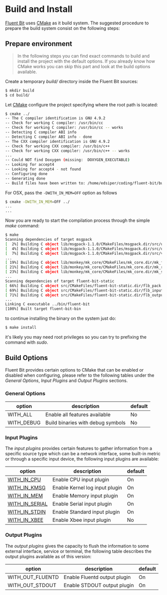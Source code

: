 # Build and Install

[Fluent Bit](http://fluentbit.io) uses [CMake](http://cmake.org) as it build system. The suggested procedure to prepare the build system consist on the following steps:

## Prepare environment

> In the following steps you can find exact commands to build and install the project with the default options. If you already know how CMake works you can skip this part and look at the build options available.

Create a temporary _build/_ directory inside the Fluent Bit sources:

```bash
$ mkdir build
$ cd build/
```

Let [CMake](http://cmake.org) configure the project specifying where the root path is located:


```bash
$ cmake ../
-- The C compiler identification is GNU 4.9.2
-- Check for working C compiler: /usr/bin/cc
-- Check for working C compiler: /usr/bin/cc -- works
-- Detecting C compiler ABI info
-- Detecting C compiler ABI info - done
-- The CXX compiler identification is GNU 4.9.2
-- Check for working CXX compiler: /usr/bin/c++
-- Check for working CXX compiler: /usr/bin/c++ -- works
...
-- Could NOT find Doxygen (missing:  DOXYGEN_EXECUTABLE)
-- Looking for accept4
-- Looking for accept4 - not found
-- Configuring done
-- Generating done
-- Build files have been written to: /home/edsiper/coding/fluent-bit/build
```

For OSX, pass the `-DWITH_IN_MEM=OFF` option as follows

```bash
$ cmake -DWITH_IN_MEM=OFF ../
...
...
```

Now you are ready to start the compilation process through the simple _make_ command:

```bash
$ make
Scanning dependencies of target msgpack
[  2%] Building C object lib/msgpack-1.1.0/CMakeFiles/msgpack.dir/src/unpack.c.o
[  4%] Building C object lib/msgpack-1.1.0/CMakeFiles/msgpack.dir/src/objectc.c.o
[  7%] Building C object lib/msgpack-1.1.0/CMakeFiles/msgpack.dir/src/version.c.o
...
[ 19%] Building C object lib/monkey/mk_core/CMakeFiles/mk_core.dir/mk_file.c.o
[ 21%] Building C object lib/monkey/mk_core/CMakeFiles/mk_core.dir/mk_rconf.c.o
[ 23%] Building C object lib/monkey/mk_core/CMakeFiles/mk_core.dir/mk_string.c.o
...
Scanning dependencies of target fluent-bit-static
[ 66%] Building C object src/CMakeFiles/fluent-bit-static.dir/flb_pack.c.o
[ 69%] Building C object src/CMakeFiles/fluent-bit-static.dir/flb_input.c.o
[ 71%] Building C object src/CMakeFiles/fluent-bit-static.dir/flb_output.c.o
...
Linking C executable ../bin/fluent-bit
[100%] Built target fluent-bit-bin
```

to continue installing the binary on the system just do:

```bash
$ make install
```

it's likely you may need root privileges so you can try to prefixing the command with _sudo_.

## Build Options

Fluent Bit provides certain options to CMake that can be enabled or disabled when configuring, please refer to the following tables under the _General Options_, _Input Plugins_ and _Output Plugins_ sections.

### General Options

| option           |  description                         | default  |
|------------------|--------------------------------------|----------|
| WITH_ALL         | Enable all features available        | No       |
| WITH_DEBUG       | Build binaries with debug symbols    | No       |


### Input Plugins

The _input plugins_ provides certain features to gather information from a specific source type which can be a
network interface, some built-in metric or through a specific input device, the following input plugins are
available:

| option           |  description                         | default  |
|-------------------------------------|--------------------------------------|----------|
| [WITH_IN_CPU](../input/cpu.md)      | Enable CPU input plugin              | On       |
| [WITH_IN_KMSG](../input/kmsg.md)    | Enable Kernel log input plugin       | On       |
| [WITH_IN_MEM](../input/mem.md)      | Enable Memory input plugin           | On       |
| [WITH_IN_SERIAL](../input/serial.md)| Enable Serial input plugin           | On       |
| [WITH_IN_STDIN](../input/stdin.md)  | Enable Standard input plugin         | On       |
| [WITH_IN_XBEE](../input/xbee.md)    | Enable Xbee input plugin             | No       |

### Output Plugins

The _output plugins_ gives the capacity to flush the information to some external interface, service or terminal, the following table describes the output plugins available as of this version:

| option           |  description                         | default  |
|------------------|--------------------------------------|----------|
| WITH_OUT_FLUENTD | Enable Fluentd output plugin         | On       |
| WITH_OUT_STDOUT  | Enable STDOUT output plugin          | On       |
